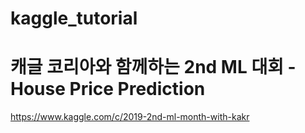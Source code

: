 # kaggle_tutorial


# 캐글 코리아와 함께하는 2nd ML 대회 - House Price Prediction
https://www.kaggle.com/c/2019-2nd-ml-month-with-kakr

# 
